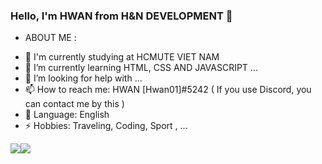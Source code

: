 ### Hello, I'm HWAN from H&N DEVELOPMENT 👋

* ABOUT ME :

- 🔭 I'm currently studying at HCMUTE VIET NAM
- 🌱 I’m currently learning HTML, CSS AND JAVASCRIPT ...
- 🤔 I’m looking for help with ...
- 📫 How to reach me: HWAN [Hwan01]#5242 ( If you use Discord, you can contact me by this )
- 🔷 Language: English
- ⚡ Hobbies: Traveling, Coding, Sport , ...

<img src="https://github-readme-stats.vercel.app/api?username=hlam812003&show_icons=true&theme=radical"><img src="https://github-readme-stats.vercel.app/api/top-langs/?username=hlam812003&layout=compact&theme=radical"> 

